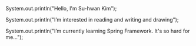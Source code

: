 System.out.println("Hello, I'm Su-hwan Kim");

System.out.println("I’m interested in reading and writing and drawing");

System.out.println("I’m currently learning Spring Framework. It's so hard for me...");


<!---
Su-hwanKim/Su-hwanKim is a ✨ special ✨ repository because its `README.md` (this file) appears on your GitHub profile.
You can click the Preview link to take a look at your changes.
--->
